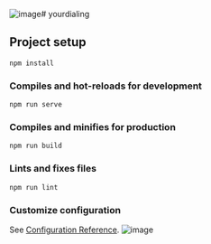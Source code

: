 ![image](https://github.com/m4darax/front-your-dialing/assets/39475676/25f807a3-a3b2-4bfe-a88d-2b7ec804256b)# yourdialing

## Project setup
```
npm install
```

### Compiles and hot-reloads for development
```
npm run serve
```

### Compiles and minifies for production
```
npm run build
```

### Lints and fixes files
```
npm run lint
```

### Customize configuration
See [Configuration Reference](https://cli.vuejs.org/config/).
![image](https://github.com/m4darax/front-your-dialing/assets/39475676/3d2c9a27-7f83-48bc-b5a1-7b6c704de045)

